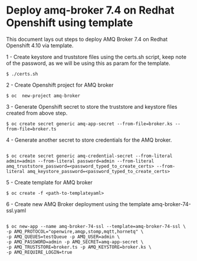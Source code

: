 # Deploy amq-broker 7.4 on Redhat Openshift using template


This document lays out steps to deploy AMQ Broker 7.4 on Redhat Openshift 4.10 via template.

1 - Create keystore and truststore files using the certs.sh script, keep note of the password, as we will be using this as param for the template.

```
$ ./certs.sh

```

2 - Create Openshift project for AMQ broker

```
$ oc  new-project amq-broker

```

3 - Generate Openshift secret to store the truststore and keystore files created from above step.

```
$ oc create secret generic amq-app-secret --from-file=broker.ks --from-file=broker.ts

```

4 - Generate another secret to store credentials for the AMQ broker.

```

$ oc create secret generic amq-credential-secret --from-literal admin=admin --from-literal password=admin --from-literal  amq_truststore_password=<password_typed_to_create_certs> --from-literal amq_keystore_password=<password_typed_to_create_certs>

```

5 - Create template for AMQ broker

```
$ oc create -f <path-to-templateyaml>

```

6 - Create new AMQ Broker deployment using the template amq-broker-74-ssl.yaml

```

$ oc new-app --name amq-broker-74-ssl --template=amq-broker-74-ssl \
-p AMQ_PROTOCOL="openwire,amqp,stomp,mqtt,hornetq" \ 
-p AMQ_QUEUES=testQueue -p AMQ_USER=admin \ 
-p AMQ_PASSWORD=admin -p AMQ_SECRET=amq-app-secret \  
-p AMQ_TRUSTSTORE=broker.ts -p AMQ_KEYSTORE=broker.ks \
-p AMQ_REQUIRE_LOGIN=true 

```


